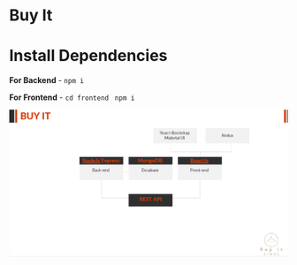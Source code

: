 # Buy It

# Install Dependencies

**For Backend** - `npm i`

**For Frontend** - `cd frontend` ` npm i`


  ![Design Pattern - Factory Pattern](https://github.com/hamza-alkharouf/buy-it-store/blob/main/buyit.png)
  
  
